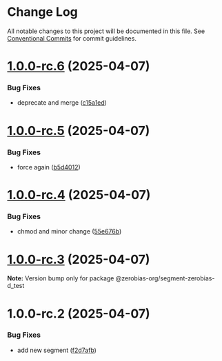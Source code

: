 # Change Log

All notable changes to this project will be documented in this file.
See [Conventional Commits](https://conventionalcommits.org) for commit guidelines.

# [1.0.0-rc.6](https://github.com/zerobias-org/segment/compare/@zerobias-org/segment-zerobias-d_test@1.0.0-rc.5...@zerobias-org/segment-zerobias-d_test@1.0.0-rc.6) (2025-04-07)


### Bug Fixes

* deprecate and merge ([c15a1ed](https://github.com/zerobias-org/segment/commit/c15a1ed6e9537cf34fe379de98b6602cf65a38fc))





# [1.0.0-rc.5](https://github.com/zerobias-org/segment/compare/@zerobias-org/segment-zerobias-d_test@1.0.0-rc.4...@zerobias-org/segment-zerobias-d_test@1.0.0-rc.5) (2025-04-07)


### Bug Fixes

* force again ([b5d4012](https://github.com/zerobias-org/segment/commit/b5d4012bdebbbecf1f04288019d1564456993a8d))





# [1.0.0-rc.4](https://github.com/zerobias-org/segment/compare/@zerobias-org/segment-zerobias-d_test@1.0.0-rc.3...@zerobias-org/segment-zerobias-d_test@1.0.0-rc.4) (2025-04-07)


### Bug Fixes

* chmod and minor change ([55e676b](https://github.com/zerobias-org/segment/commit/55e676b3f9fc4c7bc0f013676fbbba98afdc4c8e))





# [1.0.0-rc.3](https://github.com/zerobias-org/segment/compare/@zerobias-org/segment-zerobias-d_test@1.0.0-rc.2...@zerobias-org/segment-zerobias-d_test@1.0.0-rc.3) (2025-04-07)

**Note:** Version bump only for package @zerobias-org/segment-zerobias-d_test





# 1.0.0-rc.2 (2025-04-07)


### Bug Fixes

* add new segment ([f2d7afb](https://github.com/zerobias-org/segment/commit/f2d7afbe64cb926e178f58d82bb03baaa200cd31))
